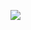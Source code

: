 <a href="naver.com" target="_blank"><img src="https://img.shields.io/badge/C%2B%2B-red?style=flat&logo=00599C&logoColor=blue"/></a>
